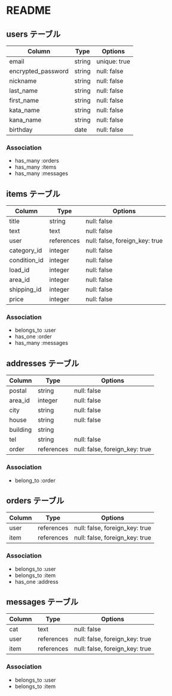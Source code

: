 # README

## users テーブル


| Column             | Type     | Options      |
| ------------------ | -------- | ------------ |
| email              | string   | unique: true |
| encrypted_password | string   | null: false  |
| nickname           | string   | null: false  |
| last_name          | string   | null: false  |
| first_name         | string   | null: false  |
| kata_name          | string   | null: false  |
| kana_name          | string   | null: false  |
| birthday           | date     | null: false  |


### Association

- has_many :orders
- has_many :items
- has_many :messages


## items テーブル


| Column             | Type          | Options                        |
| ------------------ | ------------- | ------------------------------ |
| title              | string        | null: false                    |
| text               | text          | null: false                    |
| user               | references    | null: false, foreign_key: true |
| category_id        | integer       | null: false                    |
| condition_id       | integer       | null: false                    |
| load_id            | integer       | null: false                    |
| area_id            | integer       | null: false                    |
| shipping_id        | integer       | null: false                    |
| price              | integer       | null: false                    |


### Association

- belongs_to :user
- has_one :order
- has_many :messages


## addresses テーブル


| Column             | Type       | Options                        |
| ------------------ | ---------- | ------------------------------ |
| postal             | string     | null: false                    |
| area_id            | integer    | null: false                    |
| city               | string     | null: false                    |
| house              | string     | null: false                    |
| building           | string     |                                |
| tel                | string     | null: false                    |
| order              | references | null: false, foreign_key: true |

### Association

- belong_to :order

## orders テーブル


| Column             | Type         | Options                        |
| ------------------ | ------------ | ------------------------------ |
| user               | references   | null: false, foreign_key: true |
| item               | references   | null: false, foreign_key: true |


### Association

- belongs_to :user
- belongs_to :item
- has_one :address


## messages テーブル


| Column    | Type       | Options                        |
| --------- | ---------- | ------------------------------ |
| cat       | text       | null: false                    |
| user      | references | null: false, foreign_key: true |
| item      | references | null: false, foreign_key: true |

### Association
- belongs_to :user
- belongs_to :item
